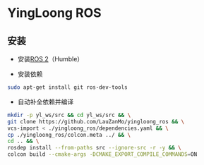 # YingLoong ROS

## 安装

- 安装[ROS 2](https://docs.ros.org/en/humble/index.html)（Humble）

- 安装依赖

```bash
sudo apt-get install git ros-dev-tools
```

- 自动补全依赖并编译

```bash
mkdir -p yl_ws/src && cd yl_ws/src && \
git clone https://github.com/LauZanMo/yingloong_ros && \
vcs-import < ./yingloong_ros/dependencies.yaml && \
cp ./yingloong_ros/colcon.meta ../ && \
cd .. && \
rosdep install --from-paths src --ignore-src -r -y && \
colcon build --cmake-args -DCMAKE_EXPORT_COMPILE_COMMANDS=ON
```


